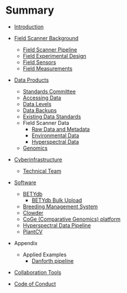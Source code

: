 # Summary

* [Introduction](README.md)
* [Field Scanner Background](chapter1.md)
   * [Field Scanner Pipeline](field_scanner_pipeline.md)
   * [Field Experimental Design](experimental_design.md)
   * [Field Sensors](sensors.md)
   * [Field Measurements](field_measurements.md)
* [Data Products](data_products.md)
   * [Standards Committee](standards_committee.md)
   * [Accessing Data](data_access.md)
   * [Data Levels](data_levels.md)
   * [Data Backups](data_backups.md)
   * [Existing Data Standards](existing_data_standards.md)
   * Field Scanner Data
      * [Raw Data and Metadata](lemnatec_field_scanner_output.md)
      * [Environmental Data](environmental_data.md)
      * [Hyperspectral Data](hyperspectral_data.md)
   * [Genomics](genomics_pipeline.md)
* [Cyberinfrastructure](cyberinfrastructure.md)
   * [Technical Team](people.md)
* [Software](software.md)
  * [BETYdb](betydb.md)
       * [BETYdb Bulk Upload](betydb_bulk_upload.md)
   * [Breeding Management System](breeding_management_system.md)
   * [Clowder](clowder.md)
   * [CoGe (Comparative Genomics) platform](coge_comparative_genomics_platform.md)
   * [Hyperspectral Data Pipeline](hyperspectral_data_pipeline.md)
   * [PlantCV](plantcv.md)

* Appendix
   * Applied Examples
       * [Danforth pipeline](danforth.md)
* [Collaboration Tools](collaboration_tools.md)
* [Code of Conduct](code_of_conduct.md)


